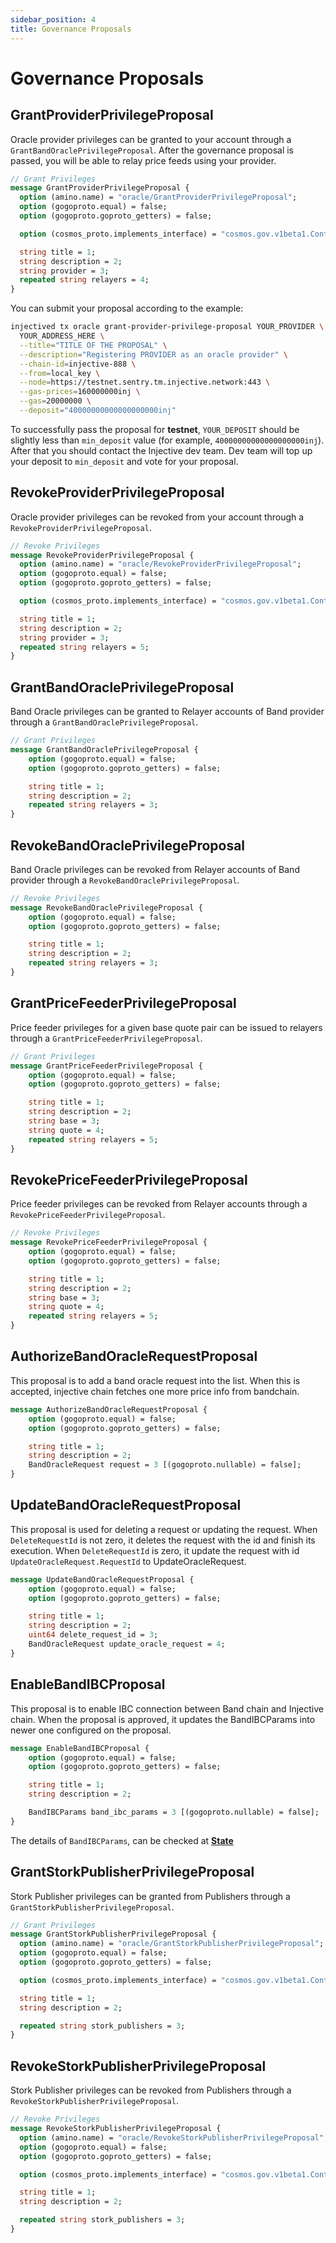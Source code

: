 ```yaml
---
sidebar_position: 4
title: Governance Proposals
---
```


# Governance Proposals

## GrantProviderPrivilegeProposal

Oracle provider privileges can be granted to your account through a `GrantBandOraclePrivilegeProposal`. After the governance proposal is passed, you will be able to relay price feeds using your provider.


```protobuf
// Grant Privileges
message GrantProviderPrivilegeProposal {
  option (amino.name) = "oracle/GrantProviderPrivilegeProposal";
  option (gogoproto.equal) = false;
  option (gogoproto.goproto_getters) = false;

  option (cosmos_proto.implements_interface) = "cosmos.gov.v1beta1.Content";

  string title = 1;
  string description = 2;
  string provider = 3;
  repeated string relayers = 4;
}
```

You can submit your proposal according to the example: 

```bash
injectived tx oracle grant-provider-privilege-proposal YOUR_PROVIDER \
  YOUR_ADDRESS_HERE \
  --title="TITLE OF THE PROPOSAL" \
  --description="Registering PROVIDER as an oracle provider" \
  --chain-id=injective-888 \
  --from=local_key \
  --node=https://testnet.sentry.tm.injective.network:443 \
  --gas-prices=160000000inj \
  --gas=20000000 \
  --deposit="40000000000000000000inj"
```


To successfully pass the proposal for **testnet**, `YOUR_DEPOSIT` should be slightly less than `min_deposit` 
value (for example, `40000000000000000000inj`). After that you should contact the Injective dev team. Dev team will 
top up your deposit to `min_deposit` and vote for your proposal.

## RevokeProviderPrivilegeProposal

Oracle provider privileges can be revoked from your account through a `RevokeProviderPrivilegeProposal`. 

```protobuf
// Revoke Privileges
message RevokeProviderPrivilegeProposal {
  option (amino.name) = "oracle/RevokeProviderPrivilegeProposal";
  option (gogoproto.equal) = false;
  option (gogoproto.goproto_getters) = false;

  option (cosmos_proto.implements_interface) = "cosmos.gov.v1beta1.Content";

  string title = 1;
  string description = 2;
  string provider = 3;
  repeated string relayers = 5;
}
```

## GrantBandOraclePrivilegeProposal

Band Oracle privileges can be granted to Relayer accounts of Band provider through a `GrantBandOraclePrivilegeProposal`.

```protobuf
// Grant Privileges
message GrantBandOraclePrivilegeProposal {
    option (gogoproto.equal) = false;
    option (gogoproto.goproto_getters) = false;

    string title = 1;
    string description = 2;
    repeated string relayers = 3;
}
```

## RevokeBandOraclePrivilegeProposal

Band Oracle privileges can be revoked from Relayer accounts of Band provider through a `RevokeBandOraclePrivilegeProposal`.

```protobuf
// Revoke Privileges
message RevokeBandOraclePrivilegeProposal {
    option (gogoproto.equal) = false;
    option (gogoproto.goproto_getters) = false;

    string title = 1;
    string description = 2;
    repeated string relayers = 3;
}
```

## GrantPriceFeederPrivilegeProposal

Price feeder privileges for a given base quote pair can be issued to relayers through a `GrantPriceFeederPrivilegeProposal`.

```protobuf
// Grant Privileges
message GrantPriceFeederPrivilegeProposal {
    option (gogoproto.equal) = false;
    option (gogoproto.goproto_getters) = false;

    string title = 1;
    string description = 2;
    string base = 3;
    string quote = 4;
    repeated string relayers = 5;
}
```

## RevokePriceFeederPrivilegeProposal

Price feeder privileges can be revoked from Relayer accounts through a `RevokePriceFeederPrivilegeProposal`.

```protobuf
// Revoke Privileges
message RevokePriceFeederPrivilegeProposal {
    option (gogoproto.equal) = false;
    option (gogoproto.goproto_getters) = false;

    string title = 1;
    string description = 2;
    string base = 3;
    string quote = 4;
    repeated string relayers = 5;
}
```

## AuthorizeBandOracleRequestProposal

This proposal is to add a band oracle request into the list. When this is accepted, injective chain fetches one more price info from bandchain.

```protobuf
message AuthorizeBandOracleRequestProposal {
    option (gogoproto.equal) = false;
    option (gogoproto.goproto_getters) = false;

    string title = 1;
    string description = 2;
    BandOracleRequest request = 3 [(gogoproto.nullable) = false];
}
```

## UpdateBandOracleRequestProposal

This proposal is used for deleting a request or updating the request.
When `DeleteRequestId` is not zero, it deletes the request with the id and finish its execution.
When `DeleteRequestId` is zero, it update the request with id `UpdateOracleRequest.RequestId` to UpdateOracleRequest.

```protobuf
message UpdateBandOracleRequestProposal {
    option (gogoproto.equal) = false;
    option (gogoproto.goproto_getters) = false;

    string title = 1;
    string description = 2;
    uint64 delete_request_id = 3;
    BandOracleRequest update_oracle_request = 4;
}
```

## EnableBandIBCProposal

This proposal is to enable IBC connection between Band chain and Injective chain.
When the proposal is approved, it updates the BandIBCParams into newer one configured on the proposal.

```protobuf
message EnableBandIBCProposal {
    option (gogoproto.equal) = false;
    option (gogoproto.goproto_getters) = false;

    string title = 1;
    string description = 2;

    BandIBCParams band_ibc_params = 3 [(gogoproto.nullable) = false];
}
```

The details of `BandIBCParams`, can be checked at **[State](./01_state.md)**

## GrantStorkPublisherPrivilegeProposal

Stork Publisher privileges can be granted from Publishers through a `GrantStorkPublisherPrivilegeProposal`.

```protobuf
// Grant Privileges
message GrantStorkPublisherPrivilegeProposal {
  option (amino.name) = "oracle/GrantStorkPublisherPrivilegeProposal";
  option (gogoproto.equal) = false;
  option (gogoproto.goproto_getters) = false;

  option (cosmos_proto.implements_interface) = "cosmos.gov.v1beta1.Content";

  string title = 1;
  string description = 2;

  repeated string stork_publishers = 3;
}
```

## RevokeStorkPublisherPrivilegeProposal

Stork Publisher privileges can be revoked from Publishers through a `RevokeStorkPublisherPrivilegeProposal`.

```protobuf
// Revoke Privileges
message RevokeStorkPublisherPrivilegeProposal {
  option (amino.name) = "oracle/RevokeStorkPublisherPrivilegeProposal";
  option (gogoproto.equal) = false;
  option (gogoproto.goproto_getters) = false;

  option (cosmos_proto.implements_interface) = "cosmos.gov.v1beta1.Content";

  string title = 1;
  string description = 2;

  repeated string stork_publishers = 3;
}
```